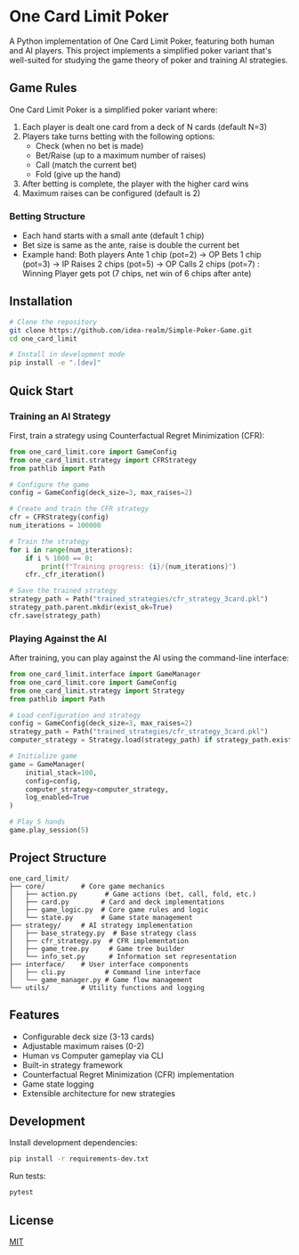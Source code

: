 # One Card Limit Poker

A Python implementation of One Card Limit Poker, featuring both human and AI players. This project implements a simplified poker variant that's well-suited for studying the game theory of poker and training AI strategies.

## Game Rules

One Card Limit Poker is a simplified poker variant where:
1. Each player is dealt one card from a deck of N cards (default N=3)
2. Players take turns betting with the following options:
   - Check (when no bet is made)
   - Bet/Raise (up to a maximum number of raises)
   - Call (match the current bet)
   - Fold (give up the hand)
3. After betting is complete, the player with the higher card wins
4. Maximum raises can be configured (default is 2)

### Betting Structure
- Each hand starts with a small ante (default 1 chip)
- Bet size is same as the ante, raise is double the current bet
- Example hand: Both players Ante 1 chip (pot=2) → OP Bets 1 chip (pot=3) → IP Raises 2 chips (pot=5) → OP Calls 2 chips (pot=7) : Winning Player gets pot (7 chips, net win of 6 chips after ante)

## Installation

```bash
# Clone the repository
git clone https://github.com/idea-realm/Simple-Poker-Game.git
cd one_card_limit

# Install in development mode
pip install -e ".[dev]"
```

## Quick Start

### Training an AI Strategy

First, train a strategy using Counterfactual Regret Minimization (CFR):

```python
from one_card_limit.core import GameConfig
from one_card_limit.strategy import CFRStrategy
from pathlib import Path

# Configure the game
config = GameConfig(deck_size=3, max_raises=2)

# Create and train the CFR strategy
cfr = CFRStrategy(config)
num_iterations = 100000

# Train the strategy
for i in range(num_iterations):
    if i % 1000 == 0:
        print(f"Training progress: {i}/{num_iterations}")
    cfr._cfr_iteration()

# Save the trained strategy
strategy_path = Path("trained_strategies/cfr_strategy_3card.pkl")
strategy_path.parent.mkdir(exist_ok=True)
cfr.save(strategy_path)
```

### Playing Against the AI

After training, you can play against the AI using the command-line interface:

```python
from one_card_limit.interface import GameManager
from one_card_limit.core import GameConfig
from one_card_limit.strategy import Strategy
from pathlib import Path

# Load configuration and strategy
config = GameConfig(deck_size=3, max_raises=2)
strategy_path = Path("trained_strategies/cfr_strategy_3card.pkl")
computer_strategy = Strategy.load(strategy_path) if strategy_path.exists() else Strategy(config)

# Initialize game
game = GameManager(
    initial_stack=100,
    config=config,
    computer_strategy=computer_strategy,
    log_enabled=True
)

# Play 5 hands
game.play_session(5)
```

## Project Structure
```
one_card_limit/
├── core/         # Core game mechanics
│   ├── action.py       # Game actions (bet, call, fold, etc.)
│   ├── card.py        # Card and deck implementations
│   ├── game_logic.py  # Core game rules and logic
│   └── state.py       # Game state management
├── strategy/     # AI strategy implementation
│   ├── base_strategy.py  # Base strategy class
│   ├── cfr_strategy.py  # CFR implementation
│   ├── game_tree.py     # Game tree builder
│   └── info_set.py      # Information set representation
├── interface/    # User interface components
│   ├── cli.py          # Command line interface
│   └── game_manager.py # Game flow management
└── utils/        # Utility functions and logging
```

## Features
- Configurable deck size (3-13 cards)
- Adjustable maximum raises (0-2)
- Human vs Computer gameplay via CLI
- Built-in strategy framework
- Counterfactual Regret Minimization (CFR) implementation
- Game state logging
- Extensible architecture for new strategies

## Development

Install development dependencies:
```bash
pip install -r requirements-dev.txt
```

Run tests:
```bash
pytest
```

## License
[MIT](https://choosealicense.com/licenses/mit/)
